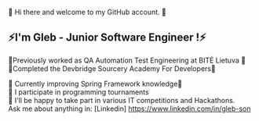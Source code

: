 👋 Hi there and welcome to my GitHub account. 👋 <br>
 <h2>⚡I'm Gleb - Junior Software Engineer !⚡️</h2>

🐝Previously worked as QA Automation Test Engineering at BITĖ Lietuva 🐝<br>
🧠Completed the Devbridge Sourcery Academy For Developers🧠

🌱 Currently improving Spring Framework knowledge🌱 <br>
🏅 I participate in programming tournaments<br>
🎉 I'll be happy to take part in various IT competitions and Hackathons.<br>
 Ask me about anything in: [Linkedin] https://www.linkedin.com/in/gleb-son <br>

